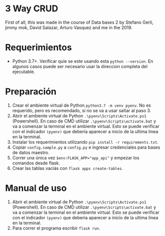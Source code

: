 # 3 Way CRUD

First of all, this was made in the course of Data bases 2 by Stefano Gerli, jimmy mok, David Salazar, Arturo Vasquez and me in the 2019.

# Requerimientos
- Python 3.7+. Verificar quie se este usando esta `python --version`. En algunos casos puede ser necesario usar la direccion completa del ejecutable.

# Preparación
1. Crear el ambiente virtual de Python `python3.7 -m venv pyenv`. No es requerido, pero es recomendado, si no se va a usar saltar al paso 3.
2. Abrir el ambiente virtual de Python `.\pyenv\Scripts\Activate.ps1` (Powershell). En caso de CMD utilizar `.\pyenv\Scripts\activate.bat` y va a comenzar la terminal en el ambiente virtual. Esto se puede verificar con el indicador `(pyenv)` que debería aparecer a inicio de la ultima linea en la terminal.
3. Instalar los requerimientos utilizando `pip install -r requirements.txt`.
4. Copiar `config.sample.py` a `config.py` e ingresar credenciales para bases de datos maestro.
5. Correr una única vez `$env:FLASK_APP="app_api"` y empezar los comandos desde flask.
6. Crear las tablas vaciás con `flask apps create-tables`.

# Manual de uso
1. Abrir el ambiente virtual de Python `.\pyenv\Scripts\Activate.ps1` (Powershell). En caso de CMD utilizar `.\pyenv\Scripts\activate.bat` y va a comenzar la terminal en el ambiente virtual. Esto se puede verificar con el indicador `(pyenv)` que deberia aparecer a inicio de la ultima linea en la terminal.
2. Para correr el programa escribir `flask run`.

